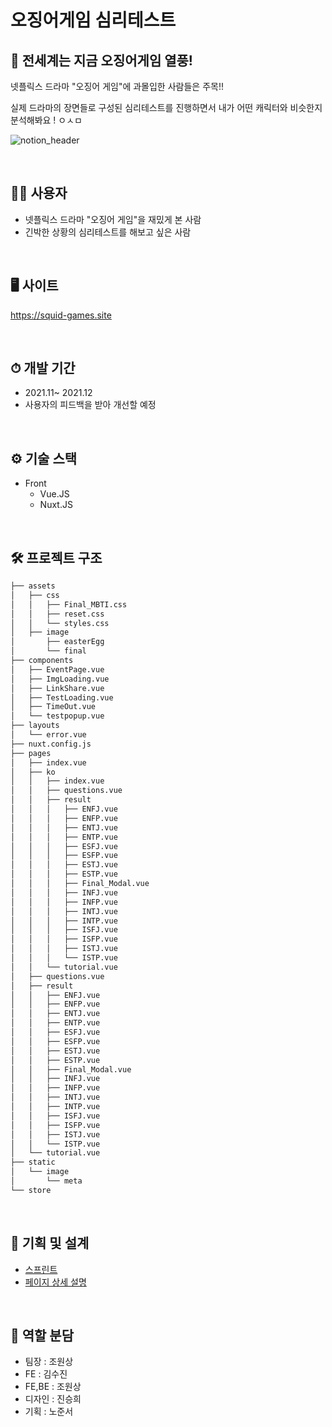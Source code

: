 # 오징어게임 심리테스트 

## 🦑 전세계는 지금 오징어게임 열풍!

넷플릭스 드라마 "오징어 게임"에 과몰입한 사람들은 주목!!

실제 드라마의 장면들로 구성된 심리테스트를 진행하면서 
내가 어떤 캐릭터와 비슷한지 분석해봐요 ! ㅇㅅㅁ


![notion_header](https://user-images.githubusercontent.com/85085844/146677929-d30f3272-68a4-4afe-bb3f-288affe52c76.png)

<br>

## 🙆‍♀️ 사용자
- 넷플릭스 드라마 "오징어 게임"을 재밌게 본 사람
- 긴박한 상황의 심리테스트를 해보고 싶은 사람

<br>

## 🖥 사이트
https://squid-games.site

<br>

## ⏱ 개발 기간
- 2021.11~ 2021.12
- 사용자의 피드백을 받아 개선할 예정

<br>

## ⚙️ 기술 스택
- Front
  - Vue.JS
  - Nuxt.JS

<br>

## 🛠 프로젝트 구조
```bash
├── assets
│   ├── css
│   │   ├── Final_MBTI.css
│   │   ├── reset.css
│   │   └── styles.css
│   ├── image
│       ├── easterEgg
│       └── final
├── components
│   ├── EventPage.vue
│   ├── ImgLoading.vue
│   ├── LinkShare.vue
│   ├── TestLoading.vue
│   ├── TimeOut.vue
│   └── testpopup.vue
├── layouts
│   └── error.vue
├── nuxt.config.js
├── pages
│   ├── index.vue
│   ├── ko
│   │   ├── index.vue
│   │   ├── questions.vue
│   │   ├── result
│   │   │   ├── ENFJ.vue
│   │   │   ├── ENFP.vue
│   │   │   ├── ENTJ.vue
│   │   │   ├── ENTP.vue
│   │   │   ├── ESFJ.vue
│   │   │   ├── ESFP.vue
│   │   │   ├── ESTJ.vue
│   │   │   ├── ESTP.vue
│   │   │   ├── Final_Modal.vue
│   │   │   ├── INFJ.vue
│   │   │   ├── INFP.vue
│   │   │   ├── INTJ.vue
│   │   │   ├── INTP.vue
│   │   │   ├── ISFJ.vue
│   │   │   ├── ISFP.vue
│   │   │   ├── ISTJ.vue
│   │   │   └── ISTP.vue
│   │   └── tutorial.vue
│   ├── questions.vue
│   ├── result
│   │   ├── ENFJ.vue
│   │   ├── ENFP.vue
│   │   ├── ENTJ.vue
│   │   ├── ENTP.vue
│   │   ├── ESFJ.vue
│   │   ├── ESFP.vue
│   │   ├── ESTJ.vue
│   │   ├── ESTP.vue
│   │   ├── Final_Modal.vue
│   │   ├── INFJ.vue
│   │   ├── INFP.vue
│   │   ├── INTJ.vue
│   │   ├── INTP.vue
│   │   ├── ISFJ.vue
│   │   ├── ISFP.vue
│   │   ├── ISTJ.vue
│   │   └── ISTP.vue
│   └── tutorial.vue
├── static
│   └── image
│       └── meta
└── store
```
<br>

## 📑 기획 및 설계 
* [스프린트](https://www.notion.so/ddusi/Sprint-Board-43ccbde594cc41c0b54a82d446ef44db)
* [페이지 상세 설명]()
<br>

## 🔖 역할 분담
- 팀장 : 조원상
- FE :  김수진
- FE,BE : 조원상
- 디자인 : 진승희
- 기획 : 노준서
